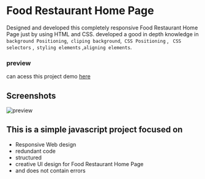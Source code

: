 
# Food Restaurant Home Page

Designed and developed this completely responsive Food Restaurant Home Page just by using HTML and CSS. developed a good in depth knowledge in `background Positioning`,` cliping background`,` CSS Positioning` ,
` CSS selectors` ,` styling elements` ,` aligning elements `.

### preview
can acess this project demo [here](https://samhith14.netlify.app/)




## Screenshots

![preview](https://github.com/SamhithMR/landing-page/blob/main/preview2.png)


## This is a simple javascript project focused on

- Responsive Web design
- redundant code
- structured
- creative UI design for Food Restaurant Home Page
- and does not contain errors


